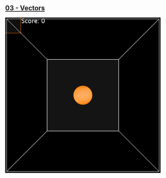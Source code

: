 ## [03 - Vectors](https://github.com/yrgo/gp20/tree/master/Programming%20Fundamentals/03%20-%20Vectors)

<img src="https://github.com/danielalexandernielsen/Yrgo/blob/master/Programming%20Fundamentals/Daniel_03_Vectors/GIF/nielsen_daniel_03Vectors.gif?raw=true">
